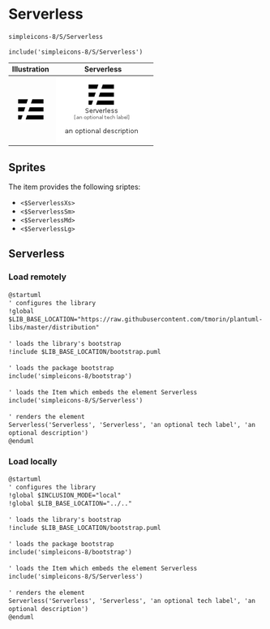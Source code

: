 # Serverless


```text
simpleicons-8/S/Serverless
```

```text
include('simpleicons-8/S/Serverless')
```



| Illustration | Serverless |
| :---: | :---: |
| ![illustration for Illustration](../../simpleicons-8/S/Serverless.png) | ![illustration for Serverless](../../simpleicons-8/S/Serverless.Local.png) |



## Sprites
The item provides the following sriptes:

- `<$ServerlessXs>`
- `<$ServerlessSm>`
- `<$ServerlessMd>`
- `<$ServerlessLg>`





## Serverless

### Load remotely
```plantuml
@startuml
' configures the library
!global $LIB_BASE_LOCATION="https://raw.githubusercontent.com/tmorin/plantuml-libs/master/distribution"

' loads the library's bootstrap
!include $LIB_BASE_LOCATION/bootstrap.puml

' loads the package bootstrap
include('simpleicons-8/bootstrap')

' loads the Item which embeds the element Serverless
include('simpleicons-8/S/Serverless')

' renders the element
Serverless('Serverless', 'Serverless', 'an optional tech label', 'an optional description')
@enduml
```

### Load locally
```plantuml
@startuml
' configures the library
!global $INCLUSION_MODE="local"
!global $LIB_BASE_LOCATION="../.."

' loads the library's bootstrap
!include $LIB_BASE_LOCATION/bootstrap.puml

' loads the package bootstrap
include('simpleicons-8/bootstrap')

' loads the Item which embeds the element Serverless
include('simpleicons-8/S/Serverless')

' renders the element
Serverless('Serverless', 'Serverless', 'an optional tech label', 'an optional description')
@enduml
```

